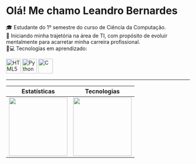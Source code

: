 # Olá! Me chamo Leandro Bernardes

🎓 Estudante do 1º semestre do curso de Ciência da Computação.  
🚀 Iniciando minha trajetória na área de TI, com propósito de evoluir mentalmente para acarretar minha carreira profissional.  
🧠💻 Tecnologias em aprendizado:

<p>
  <img src="https://cdn.jsdelivr.net/gh/devicons/devicon/icons/html5/html5-original.svg" alt="HTML5" width="40" height="40"/>
  <img src="https://cdn.jsdelivr.net/gh/devicons/devicon/icons/python/python-original.svg" alt="Python" width="40" height="40"/>
  <img src="https://cdn.jsdelivr.net/gh/devicons/devicon/icons/c/c-original.svg" alt="C" width="40" height="40"/>
</p>

---

| Estatísticas | Tecnologias |
|--------------|-------------|
| <img height="160" src="https://github-readme-stats.vercel.app/api?username=BernardesSilva&show_icons=true&theme=blue_navy&include_all_commits=true&locale=pt-br" /> | <img height="160" src="https://github-readme-stats.vercel.app/api/top-langs/?username=BernardesSilva&theme=blue_navy&layout=compact&custom_title=Tecnologias&langs_count=9" /> |
